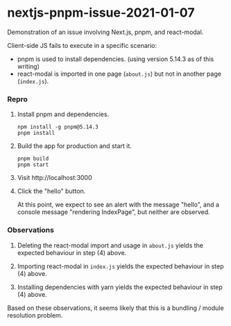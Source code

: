 # nextjs-pnpm-issue-2021-01-07

Demonstration of an issue involving Next.js, pnpm, and react-modal.

Client-side JS fails to execute in a specific scenario:

* pnpm is used to install dependencies. (using version 5.14.3 as of this writing)
* react-modal is imported in one page (`about.js`) but not in another page (`index.js`).

### Repro

1. Install pnpm and dependencies.

    ```shell
    npm install -g pnpm@5.14.3
    pnpm install
    ```

2. Build the app for production and start it.

    ```shell
    pnpm build
    pnpm start
    ```

3. Visit http://localhost:3000

4. Click the "hello" button.

   At this point, we expect to see an alert with the message "hello", and a console message "rendering IndexPage", but neither are observed.

### Observations

1. Deleting the react-modal import and usage in `about.js` yields the expected behaviour in step (4) above.

2. Importing react-modal in `index.js` yields the expected behaviour in step (4) above.

3. Installing dependencies with yarn yields the expected behaviour in step (4) above.

Based on these observations, it seems likely that this is a bundling / module resolution problem.

